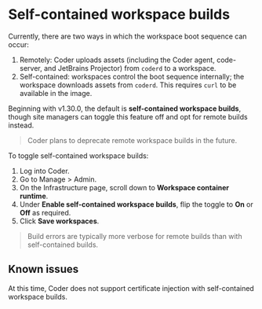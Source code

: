 # Self-contained workspace builds

Currently, there are two ways in which the workspace boot sequence can occur:

1. Remotely: Coder uploads assets (including the Coder agent, code-server, and
   JetBrains Projector) from `coderd` to a workspace.
1. Self-contained: workspaces control the boot sequence internally; the
   workspace downloads assets from `coderd`. This requires `curl` to be
   available in the image.

Beginning with v1.30.0, the default is **self-contained workspace builds**,
though site managers can toggle this feature off and opt for remote builds
instead.

> Coder plans to deprecate remote workspace builds in the future.

To toggle self-contained workspace builds:

1. Log into Coder.
1. Go to Manage > Admin.
1. On the Infrastructure page, scroll down to **Workspace container runtime**.
1. Under **Enable self-contained workspace builds**, flip the toggle to **On**
   or **Off** as required.
1. Click **Save workspaces**.

> Build errors are typically more verbose for remote builds than with
> self-contained builds.

## Known issues

At this time, Coder does not support certificate injection with self-contained
workspace builds.
